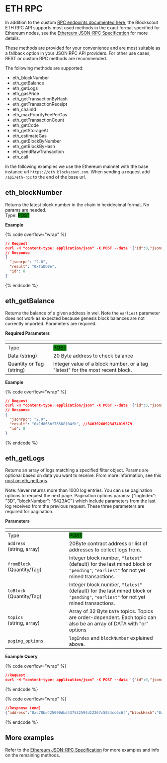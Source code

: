 # ETH RPC

In addition to the custom [RPC endpoints documented here](rpc-endpoints/), the Blockscout ETH RPC API supports most used methods in the exact format specified for Ethereum nodes, see the [Ethereum JSON-RPC Specification](https://ethereum.github.io/execution-apis/api-documentation/) for more details.&#x20;

These methods are provided for your convenience and are most suitable as a fallback option in your JSON RPC API providers. For other use cases, REST or custom RPC methods are recommended.&#x20;

The following methods are supported:

* eth\_blockNumber
* eth\_getBalance
* eth\_getLogs
* eth\_gasPrice
* eth\_getTransactionByHash
* eth\_getTransactionReceipt
* eth\_chainId
* eth\_maxPriorityFeePerGas
* eth\_getTransactionCount
* eth\_getCode
* eth\_getStorageAt
* eth\_estimateGas
* eth\_getBlockByNumber
* eth\_getBlockByHash
* eth\_sendRawTransaction
* eth\_call

In the following examples we use the Ethereum mainnet with the base instance url  `https://eth.blockscout.com`. When sending a request add `/api/eth-rpc` to the end of the base url.

## eth\_blockNumber

Returns the latest block number in the chain in hexidecimal format. No params are needed.\
Type: <mark style="background-color:green;">POST</mark>

**Example**

{% code overflow="wrap" %}
```json
// Request
curl -H "content-type: application/json" -X POST --data '{"id":0,"jsonrpc":"2.0","method":"eth_blockNumber","params":[]}' https://eth.blockscout.com/api/eth-rpc
// Response
{
  "jsonrpc": "2.0",
  "result": "0xfa0b0e",
  "id": 0
}
```
{% endcode %}

## eth\_getBalance&#x20;

Returns the balance of a given address in wei. Note the `earliest` parameter does not work as expected because genesis block balances are not currently imported. Parameters are required.

**Required Parameters**

<table><thead><tr><th width="130.5"></th><th></th></tr></thead><tbody><tr><td>Type</td><td><mark style="background-color:green;">POST</mark></td></tr><tr><td>Data (string)</td><td>20 Byte address to check balance</td></tr><tr><td>Quantity or Tag (string)</td><td>Integer value of a block number, or a tag "latest" for the most recent block.</td></tr></tbody></table>

**Example**&#x20;

{% code overflow="wrap" %}
```json
// Request
curl -H "content-type: application/json" -X POST --data '{"id":0,"jsonrpc":"2.0","method":"eth_getBalance","params":["0xd8dA6BF26964aF9D7eEd9e03E53415D37aA96045","latest"]}' https://eth.blockscout.com/api/eth-rpc
// Response
{
  "jsonrpc": "2.0",
  "result": "0x1d863bf76508104fb", //34039260923474019579
  "id": 0
}

```
{% endcode %}

## eth\_getLogs

Returns an array of logs matching a specified filter object.  Params are optional based on data you want to receive. From more information, see this [post on eth\_getLogs](https://medium.com/alchemy-api/deep-dive-into-eth-getlogs-5faf6a66fd81).

Note: Never returns more than 1000 log entries. You can use pagination options to request the next page. Pagination options params: {"logIndex": "3D", "blockNumber": "6423AC"} which include parameters from the last log received from the previous request. These three parameters are required for pagination.

**Parameters**

<table><thead><tr><th width="181.5"></th><th></th></tr></thead><tbody><tr><td>Type</td><td><mark style="background-color:green;">POST</mark></td></tr><tr><td><code>address</code><br>(string, array)</td><td>20Byte contract address or list of addresses to collect logs from.</td></tr><tr><td><code>fromBlock</code> <br>(Quantity/Tag)</td><td>Integer block number, <code>"latest"</code> (default) for the last mined block  or <code>"pending"</code>, <code>"earliest"</code> for not yet mined transactions.</td></tr><tr><td><code>toBlock</code><br>(Quantity/Tag)</td><td> Integer block number, <code>"latest"</code> (default) for the last mined block  or <code>"pending"</code>, <code>"earliest"</code> for not yet mined transactions.</td></tr><tr><td><code>topics</code> <br>(string, array)</td><td>Array of 32 Byte <code>DATA</code> topics. Topics are order-dependent. Each topic can also be an array of DATA with "or" options</td></tr><tr><td><code>paging_options</code></td><td><code>logIndex</code> and <code>blockNumber</code> explained above.</td></tr></tbody></table>



**Example Query**

{% code overflow="wrap" %}
```json
//Request
curl -H "content-type: application/json" -X POST --data '{"id":0,"jsonrpc":"2.0","method":"eth_getLogs","params":[{"address":"0xc78Be425090Dbd437532594D12267C5934Cc6c6f","paging_options":{"logIndex":"3D","blockNumber":"6423AC"},"fromBlock":"earliest","toBlock":"latest","topics":["0xddf252ad1be2c89b69c2b068fc378daa952ba7f163c4a11628f55a4df523b3ef"]}]}' https://eth.blockscout.com/api/eth-rpc
```
{% endcode %}

{% code overflow="wrap" %}
```json
//Response (end)
{"address":"0xc78be425090dbd437532594d12267c5934cc6c6f","blockHash":"0x574755e06bf0cec6d59a8cc7db183d4545a90242d03d5bc3806681277356cf4b","blockNumber":"0x79D4CF","data":"0x000000000000000000000000000000000000000000000c81c6f8fe7064224e6e","logIndex":"0x42","removed":false,"topics":["0xddf252ad1be2c89b69c2b068fc378daa952ba7f163c4a11628f55a4df523b3ef","0x0000000000000000000000000000000000000000000000000000000000000000","0x00000000000000000000000078c04412a6eb2f524ccf50b5f3d863a82e2f8d6f"],"transactionHash":"0xd35fe29c81484258f38b4848a4d44f54f3dc0b9b3d10ad094b8cd5f3a4815e64","transactionIndex":"0x6D","type":"mined"},{"address":"0xc78be425090dbd437532594d12267c5934cc6c6f","blockHash":"0xcb58a082f58bea43dfb6be8addf97c915190175b9f0f0abc1e05bfd02573f010","blockNumber":"0x7BA949","data":"0x000000000000000000000000000000000000000000000c81c6272987dea5867a","logIndex":"0x38","removed":false,"topics":["0xddf252ad1be2c89b69c2b068fc378daa952ba7f163c4a11628f55a4df523b3ef","0x0000000000000000000000000000000000000000000000000000000000000000","0x0000000000000000000000001082e1c4a9c9f946ba102667a14f206c0f81e147"],"transactionHash":"0xd12770e7a1dfa759f6a645981e4bd1d75d2ed131b52565e436bce90b5b39f137","transactionIndex":"0x89","type":"mined"}],"id":0}
```
{% endcode %}

## More examples

Refer to the [Ethereum JSON-RPC Specification](https://ethereum.github.io/execution-apis/api-documentation/) for more examples and info on the remaining methods.
